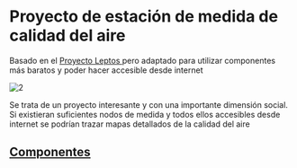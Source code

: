 # Proyecto de estación de medida de calidad del aire

Basado en el  [Proyecto Leptos ](https://imvec.tech/leptos/) pero adaptado para utilizar componentes más baratos y poder hacer accesible desde internet

![2](https://imvec.tech/wp-content/uploads/2016/09/LeptosSteps001-1024x768.jpg)

Se trata de un proyecto interesante y con una importante dimensión social.
Si existieran suficientes nodos de medida y todos ellos accesibles desde internet se podrían trazar mapas detallados de la calidad del aire

## [Componentes](./Componentes.md)

